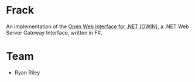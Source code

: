 Frack
============
An implementation of the [Open Web Interface for .NET (OWIN)](http://owin.org/), a .NET Web Server Gateway Interface, written in F#.

Team
============
* Ryan Riley

